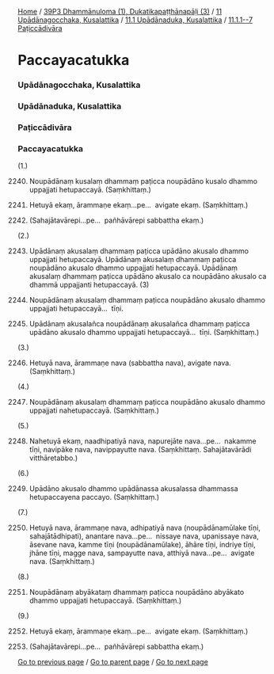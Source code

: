 
[Home](/) / [39P3 Dhammānuloma (1), Dukatikapaṭṭhānapāḷi (3)](/tipitaka/39P3.md) / [11 Upādānagocchaka, Kusalattika](/tipitaka/39P3/11.md) / [11.1 Upādānaduka, Kusalattika](/tipitaka/39P3/11/11.1.md) / [11.1.1--7 Paṭiccādivāra](/tipitaka/39P3/11/11.1/11.1.1--7.md)

# Paccayacatukka

### Upādānagocchaka, Kusalattika

### Upādānaduka, Kusalattika

### Paṭiccādivāra

### Paccayacatukka

(1.)

2240. Noupādānaṃ kusalaṃ dhammaṃ paṭicca noupādāno kusalo dhammo uppajjati hetupaccayā. (Saṃkhittaṃ.)

2241. Hetuyā ekaṃ, ārammaṇe ekaṃ…pe…  avigate ekaṃ. (Saṃkhittaṃ.)

2242. (Sahajātavārepi…pe…  pañhāvārepi sabbattha ekaṃ.)

(2.)

2243. Upādānaṃ akusalaṃ dhammaṃ paṭicca upādāno akusalo dhammo uppajjati hetupaccayā. Upādānaṃ akusalaṃ dhammaṃ paṭicca noupādāno akusalo dhammo uppajjati hetupaccayā. Upādānaṃ akusalaṃ dhammaṃ paṭicca upādāno akusalo ca noupādāno akusalo ca dhammā uppajjanti hetupaccayā. (3)

2244. Noupādānaṃ akusalaṃ dhammaṃ paṭicca noupādāno akusalo dhammo uppajjati hetupaccayā…  tīṇi.

2245. Upādānaṃ akusalañca noupādānaṃ akusalañca dhammaṃ paṭicca upādāno akusalo dhammo uppajjati hetupaccayā…  tīṇi. (Saṃkhittaṃ.)

(3.)

2246. Hetuyā nava, ārammaṇe nava (sabbattha nava), avigate nava. (Saṃkhittaṃ.)

(4.)

2247. Noupādānaṃ akusalaṃ dhammaṃ paṭicca noupādāno akusalo dhammo uppajjati nahetupaccayā. (Saṃkhittaṃ.)

(5.)

2248. Nahetuyā ekaṃ, naadhipatiyā nava, napurejāte nava…pe…  nakamme tīṇi, navipāke nava, navippayutte nava. (Saṃkhittaṃ. Sahajātavārādi vitthāretabbo.)

(6.)

2249. Upādāno akusalo dhammo upādānassa akusalassa dhammassa hetupaccayena paccayo. (Saṃkhittaṃ.)

(7.)

2250. Hetuyā nava, ārammaṇe nava, adhipatiyā nava (noupādānamūlake tīṇi, sahajātādhipati), anantare nava…pe…  nissaye nava, upanissaye nava, āsevane nava, kamme tīṇi (noupādānamūlake), āhāre tīṇi, indriye tīṇi, jhāne tīṇi, magge nava, sampayutte nava, atthiyā nava…pe…  avigate nava. (Saṃkhittaṃ.)

(8.)

2251. Noupādānaṃ abyākataṃ dhammaṃ paṭicca noupādāno abyākato dhammo uppajjati hetupaccayā. (Saṃkhittaṃ.)

(9.)

2252. Hetuyā ekaṃ, ārammaṇe ekaṃ…pe…  avigate ekaṃ. (Saṃkhittaṃ.)

2253. (Sahajātavārepi…pe…  pañhāvārepi sabbattha ekaṃ.)

[Go to previous page](/tipitaka/39P3/11/11.1/11.1.1--7.md) / [Go to parent page](/tipitaka/39P3/11/11.1/11.1.1--7.md) / [Go to next page](/tipitaka/39P3/11/11.2.md)


